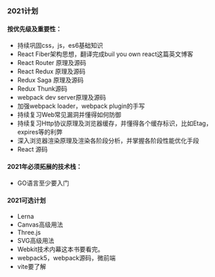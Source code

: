 ### 2021计划
#### 按优先级及重要性：
- 持续巩固css，js，es6基础知识
- React Fiber架构思想，翻译完成buil you own react这篇英文博客
- React Router 原理及源码
- React Redux 原理及源码
- Redux Saga 原理及源码
- Redux Thunk源码
- webpack dev server原理及源码
- 加强webpack loader，webpack plugin的手写
- 持续复习Web常见漏洞并懂得如何防御
- 持续复习Http协议原理及浏览器缓存，并懂得各个缓存标识，比如Etag，expires等的利弊
- 深入浏览器渲染原理及渲染各阶段分析，并掌握各阶段性能优化手段
- React 源码

#### 2021年必须拓展的技术栈：
- GO语言至少要入门

#### 2021可选计划
- Lerna
- Canvas高级用法
- Three.js
- SVG高级用法
- Webkit技术内幕这本书要看完。
- webpack5，webpack源码，微前端
- vite要了解
